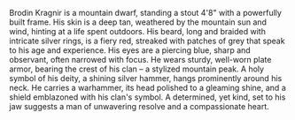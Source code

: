 Brodin Kragnir is a mountain dwarf, standing a stout 4'8" with a powerfully built frame. His skin is a deep tan, weathered by the mountain sun and wind, hinting at a life spent outdoors. His beard, long and braided with intricate silver rings, is a fiery red, streaked with patches of grey that speak to his age and experience. His eyes are a piercing blue, sharp and observant, often narrowed with focus. He wears sturdy, well-worn plate armor, bearing the crest of his clan – a stylized mountain peak. A holy symbol of his deity, a shining silver hammer, hangs prominently around his neck. He carries a warhammer, its head polished to a gleaming shine, and a shield emblazoned with his clan's symbol. A determined, yet kind, set to his jaw suggests a man of unwavering resolve and a compassionate heart.